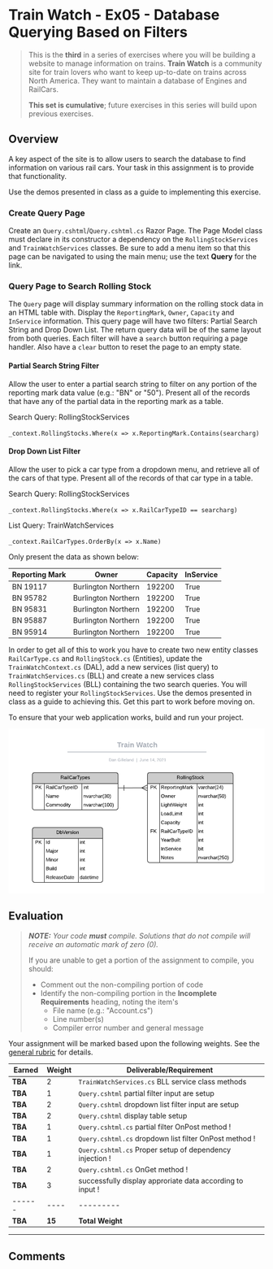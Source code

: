 # Train Watch - Ex05 - Database Querying Based on Filters

> This is the **third** in a series of exercises where you will be building a website to manage information on trains. **Train Watch** is a community site for train lovers who want to keep up-to-date on trains across North America. They want to maintain a database of Engines and RailCars.
>
> **This set is cumulative**; future exercises in this series will build upon previous exercises.

## Overview

A key aspect of the site is to allow users to search the database to find information on various rail cars. Your task in this assignment is to provide that functionality.

Use the demos presented in class as a guide to implementing this exercise.

### Create Query Page

Create an `Query.cshtml`/`Query.cshtml.cs` Razor Page. The Page Model class must declare in its constructor a dependency on the `RollingStockServices` and `TrainWatchServices` classes.
Be sure to add a menu item so that this page can be navigated to using the main menu; use the text **Query** for the link.

### Query Page to Search Rolling Stock

The `Query` page will display summary information on the rolling stock data in an HTML table with. Display the `ReportingMark`, `Owner`, `Capacity` and `InService` information. This query page will have two filters: Partial Search String and Drop Down List. The return query data will be of the same layout from both queries. Each filter will have a `search` button requiring a page handler. Also have a `clear` button to reset the page to an empty state.

#### Partial Search String Filter

Allow the user to enter a partial search string to filter on any portion of the reporting mark data value (e.g.: "BN" or "50"). Present all of the records that have any of the partial data in the reporting mark as a table.

Search Query: RollingStockServices

`_context.RollingStocks.Where(x => x.ReportingMark.Contains(searcharg)`

#### Drop Down List Filter

Allow the user to pick a car type from a dropdown menu, and retrieve all of the cars of that type. Present all of the records of that car type in a table.

Search Query: RollingStockServices

`_context.RollingStocks.Where(x => x.RailCarTypeID == searcharg)`

List Query: TrainWatchServices

`_context.RailCarTypes.OrderBy(x => x.Name)`

Only present the data as shown below:

| Reporting Mark | Owner               | Capacity | InService |
|----------------|---------------------|----------|-----------|
| BN 19117       | Burlington Northern | 192200   | True
| BN 95782       | Burlington Northern | 192200   | True
| BN 95831       | Burlington Northern | 192200   | True
| BN 95887       | Burlington Northern | 192200   | True
| BN 95914       | Burlington Northern | 192200   | True

In order to get all of this to work you have to create two new entity classes `RailCarType.cs` and `RollingStock.cs` (Entities), update the `TrainWatchContext.cs` (DAL), add a new services (list query) to `TrainWatchServices.cs` (BLL) and create a new services class `RollingStockServices` (BLL) containing the two search queries. You will need to register your `RollingStockServices`.
Use the demos presented in class as a guide to achieving this. Get this part to work before moving on.

To ensure that your web application works, build and run your project.

![ERD](../Exercise4/TrainWatch.png)

## Evaluation

> ***NOTE:** Your code **must** compile. Solutions that do not compile will receive an automatic mark of zero (0).*
>
> If you are unable to get a portion of the assignment to compile, you should:
>
> - Comment out the non-compiling portion of code
> - Identify the non-compiling portion in the **Incomplete Requirements** heading, noting the item's
>   - File name (e.g.: "Account.cs")
>   - Line number(s)
>   - Compiler error number and general message

Your assignment will be marked based upon the following weights. See the [general rubric](../../ReadMe.md#generalized-marking-rubric) for details.

| Earned | Weight | Deliverable/Requirement | 
| ------ | ---- | --------- |
| **TBA** | 2 | `TrainWatchServices.cs` BLL service class methods|
| **TBA** | 1 | `Query.cshtml` partial filter input are setup |
| **TBA** | 2 | `Query.cshtml` dropdown list filter input are setup |
| **TBA** | 2 | `Query.cshtml` display table setup |
| **TBA** | 1 | `Query.cshtml.cs` partial filter OnPost method !
| **TBA** | 1 | `Query.cshtml.cs` dropdown list  filter OnPost method !
| **TBA** | 1 | `Query.cshtml.cs` Proper setup of dependency injection !
| **TBA** | 2 | `Query.cshtml.cs` OnGet method !
| **TBA** | 3 | successfully display approriate data according to input !
| ------ | ---- | --------- |
| **TBA** | **15** | **Total Weight** |

----

## Comments
